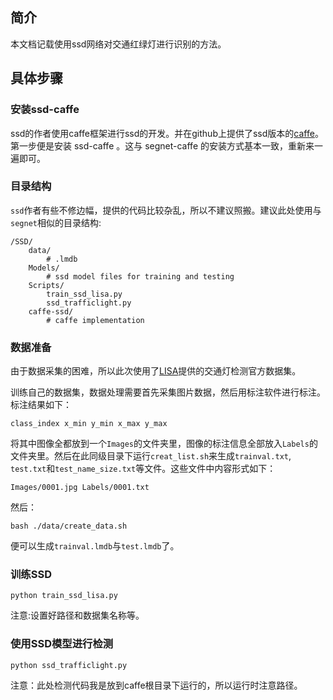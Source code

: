 ## 简介
本文档记载使用ssd网络对交通红绿灯进行识别的方法。

## 具体步骤

### 安装ssd-caffe
ssd的作者使用caffe框架进行ssd的开发。并在github上提供了ssd版本的[caffe](https://github.com/weiliu89/caffe/tree/ssd)。第一步便是安装 ssd-caffe 。这与 segnet-caffe 的安装方式基本一致，重新来一遍即可。

### 目录结构
`ssd`作者有些不修边幅，提供的代码比较杂乱，所以不建议照搬。建议此处使用与`segnet`相似的目录结构:

	/SSD/
		data/
			# .lmdb 
		Models/
			# ssd model files for training and testing
		Scripts/
			train_ssd_lisa.py
			ssd_trafficlight.py
		caffe-ssd/
			# caffe implementation


### 数据准备
由于数据采集的困难，所以此次使用了[LISA](http://cvrr.ucsd.edu/vivachallenge/index.php/traffic-light/traffic-light-detection/)提供的交通灯检测官方数据集。

训练自己的数据集，数据处理需要首先采集图片数据，然后用标注软件进行标注。标注结果如下：

	class_index x_min y_min x_max y_max

将其中图像全都放到一个`Images`的文件夹里，图像的标注信息全部放入`Labels`的文件夹里。然后在此同级目录下运行`creat_list.sh`来生成`trainval.txt`, `test.txt`和`test_name_size.txt`等文件。这些文件中内容形式如下：

	Images/0001.jpg Labels/0001.txt

然后：

	bash ./data/create_data.sh

便可以生成`trainval.lmdb`与`test.lmdb`了。

### 训练SSD

	python train_ssd_lisa.py

注意:设置好路径和数据集名称等。

### 使用SSD模型进行检测

	python ssd_trafficlight.py

注意：此处检测代码我是放到caffe根目录下运行的，所以运行时注意路径。

